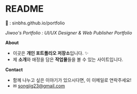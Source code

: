 # README
&#128279; : sinbhs.github.io/portfolio

*Jiwoo's Portfolio : UI/UX Designer & Web Publisher Portfolio*

**About**
- 이곳은 **개인 포트폴리오 저장소**입니다. &#10024;
- 제 **소개**와 애정을 담은 **작업물**들을 볼 수 있는 사이트입니다.


**Contact**
- 함께 나누고 싶은 이야기가 있으시다면, 이 이메일로 연락주세요!
- &#9993; songjig23@gmail.com